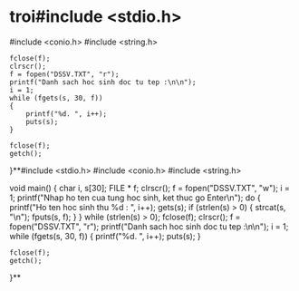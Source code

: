 # troi#include <stdio.h>
#include <conio.h>
#include <string.h>

	fclose(f);
	clrscr();
	f = fopen("DSSV.TXT", "r");
	printf("Danh sach hoc sinh doc tu tep :\n\n");
	i = 1;
	while (fgets(s, 30, f))
	{
		printf("%d. ", i++);
		puts(s);
	}

	fclose(f);
	getch();
}**#include <stdio.h>
#include <conio.h>
#include <string.h>

void main()
{
	char i, s[30];
	FILE * f;
	clrscr();
	f = fopen("DSSV.TXT", "w");
	i = 1;
	printf("Nhap ho ten cua tung hoc sinh, ket thuc go Enter\n");
	do {
		printf("Ho ten hoc sinh thu %d : ", i++);
		gets(s);
		if (strlen(s) > 0)
		{
			strcat(s, "\n");
			fputs(s, f);
		}
	} while (strlen(s) > 0);
	fclose(f);
	clrscr();
	f = fopen("DSSV.TXT", "r");
	printf("Danh sach hoc sinh doc tu tep :\n\n");
	i = 1;
	while (fgets(s, 30, f))
	{
		printf("%d. ", i++);
		puts(s);
	}

	fclose(f);
	getch();
}**

